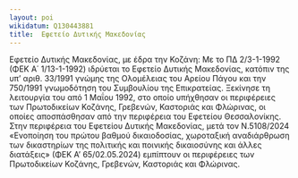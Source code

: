 ```yaml
---
layout: poi
wikidatum: Q130443881
title:  Εφετείο Δυτικής Μακεδονίας
---
```


 Εφετείο Δυτικής Μακεδονίας, με έδρα την Κοζάνη: Με το ΠΔ 2/3-1-1992 (ΦΕΚ Α΄ 1/13-1-1992) ιδρύεται το Εφετείο Δυτικής Μακεδονίας, κατόπιν της υπ’ αριθ. 33/1991 γνώμης της Ολομέλειας του Αρείου Πάγου και την 750/1991 γνωμοδότηση του Συμβουλίου της Επικρατείας. Ξεκίνησε τη λειτουργία του από 1 Μαΐου 1992, στο οποίο υπήχθησαν οι περιφέρειες των Πρωτοδικείων Κοζάνης, Γρεβενών, Καστοριάς και Φλώρινας, οι οποίες αποσπάσθησαν από την περιφέρεια του Εφετείου Θεσσαλονίκης. Στην περιφέρεια του Εφετείου Δυτικής Μακεδονίας, μετά τον Ν.5108/2024 «Ενοποίηση του πρώτου βαθμού δικαιοδοσίας, χωροταξική αναδιάρθρωση των δικαστηρίων της πολιτικής και ποινικής δικαιοσύνης και άλλες διατάξεις» (ΦΕΚ Α’ 65/02.05.2024) εμπίπτουν οι περιφέρειες των Πρωτοδικείων Κοζάνης, Γρεβενών, Καστοριάς και Φλώρινας.
 
